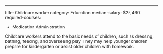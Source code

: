 ---
title: Childcare worker
category: Education
median-salary: $25,460
required-courses:
  - Medication Administration---

Childcare workers attend to the basic needs of children, such as dressing, bathing, feeding, and overseeing play. They may help younger children prepare for kindergarten or assist older children with homework.